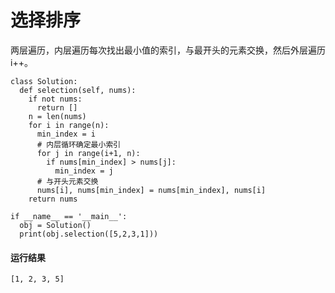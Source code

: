 # 选择排序
两层遍历，内层遍历每次找出最小值的索引，与最开头的元素交换，然后外层遍历i++。

    class Solution:
      def selection(self, nums):
        if not nums:
          return []
        n = len(nums)
        for i in range(n):
          min_index = i
          # 内层循环确定最小索引
          for j in range(i+1, n):
            if nums[min_index] > nums[j]:
              min_index = j
          # 与开头元素交换
          nums[i], nums[min_index] = nums[min_index], nums[i]
        return nums

    if __name__ == '__main__':
      obj = Solution()
      print(obj.selection([5,2,3,1]))
      
#### 运行结果
    [1, 2, 3, 5]
